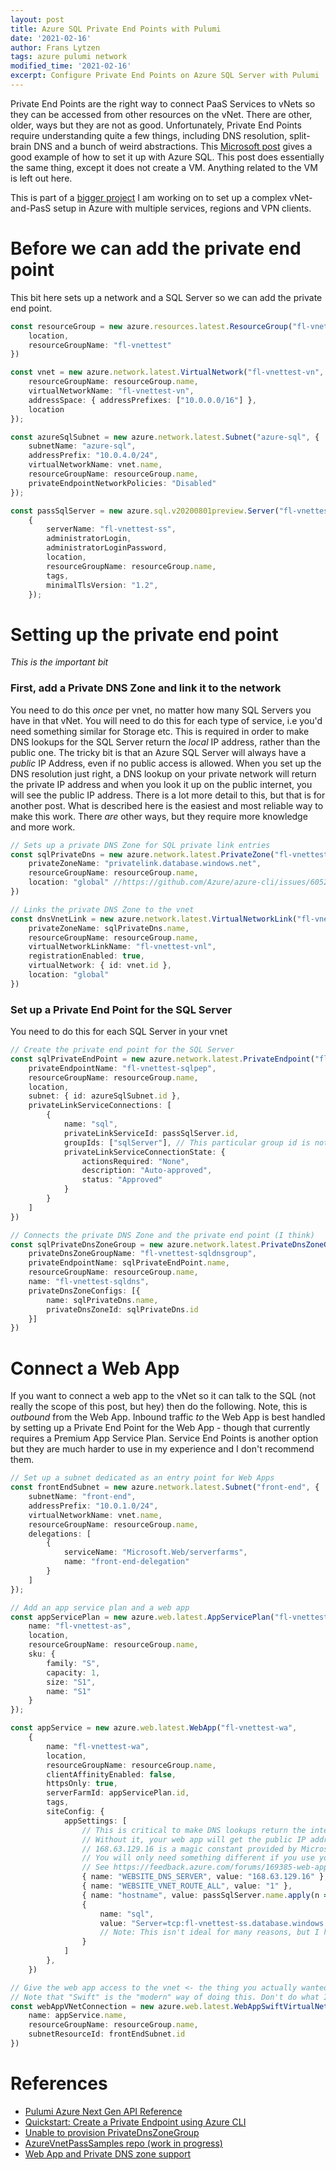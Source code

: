 ```yaml
---
layout: post
title: Azure SQL Private End Points with Pulumi
date: '2021-02-16'
author: Frans Lytzen
tags: azure pulumi network
modified_time: '2021-02-16'
excerpt: Configure Private End Points on Azure SQL Server with Pulumi
---
```

Private End Points are the right way to connect PaaS Services to vNets so they can be accessed from other resources on the vNet. There are other, older, ways but they are not as good. Unfortunately, Private End Points require understanding quite a few things, including DNS resolution, split-brain DNS and a bunch of weird abstractions. 
This [Microsoft post](https://docs.microsoft.com/en-us/azure/private-link/create-private-endpoint-cli) gives a good example of how to set it up with Azure SQL. This post does essentially the same thing, except it does not create a VM. Anything related to the VM is left out here.

This is part of a [bigger project](https://github.com/NewOrbit/AzureVnetPassSamples) I am working on to set up a complex vNet-and-PasS setup in Azure with multiple services, regions and VPN clients.


# Before we can add the private end point
This bit here sets up a network and a SQL Server so we can add the private end point.

```typescript
const resourceGroup = new azure.resources.latest.ResourceGroup("fl-vnettest", {
    location,
    resourceGroupName: "fl-vnettest"
})

const vnet = new azure.network.latest.VirtualNetwork("fl-vnettest-vn", {
    resourceGroupName: resourceGroup.name,
    virtualNetworkName: "fl-vnettest-vn",
    addressSpace: { addressPrefixes: ["10.0.0.0/16"] },
    location
});

const azureSqlSubnet = new azure.network.latest.Subnet("azure-sql", {
    subnetName: "azure-sql", 
    addressPrefix: "10.0.4.0/24",
    virtualNetworkName: vnet.name,
    resourceGroupName: resourceGroup.name,
    privateEndpointNetworkPolicies: "Disabled"
});

const passSqlServer = new azure.sql.v20200801preview.Server("fl-vnettest-ss",
    {
        serverName: "fl-vnettest-ss",
        administratorLogin,
        administratorLoginPassword,
        location,
        resourceGroupName: resourceGroup.name,
        tags,
        minimalTlsVersion: "1.2",
    });
```

# Setting up the private end point
*This is the important bit*

### First, add a Private DNS Zone and link it to the network
You need to do this *once* per vnet, no matter how many SQL Servers you have in that vNet. You will need to do this for each type of service, i.e you'd need something similar for Storage etc. This is required in order to make DNS lookups for the SQL Server return the *local* IP address, rather than the public one. The tricky bit is that an Azure SQL Server will always have a *public* IP Address, even if no public access is allowed. When you set up the DNS resolution just right, a DNS lookup on your private network will return the private IP address and when you look it up on the public internet, you will see the public IP address. There is a lot more detail to this, but that is for another post. What is described here is the easiest and most reliable way to make this work. There *are* other ways, but they require more knowledge and more work.

```typescript
// Sets up a private DNS Zone for SQL private link entries
const sqlPrivateDns = new azure.network.latest.PrivateZone("fl-vnettest-sqldns", {
    privateZoneName: "privatelink.database.windows.net",
    resourceGroupName: resourceGroup.name,
    location: "global" //https://github.com/Azure/azure-cli/issues/6052
})

// Links the private DNS Zone to the vnet
const dnsVnetLink = new azure.network.latest.VirtualNetworkLink("fl-vnettest-vnl", {
    privateZoneName: sqlPrivateDns.name,
    resourceGroupName: resourceGroup.name,
    virtualNetworkLinkName: "fl-vnettest-vnl",
    registrationEnabled: true,
    virtualNetwork: { id: vnet.id },
    location: "global"
})
```

### Set up a Private End Point for the SQL Server
You need to do this for each SQL Server in your vnet
```typescript
// Create the private end point for the SQL Server
const sqlPrivateEndPoint = new azure.network.latest.PrivateEndpoint("fl-vnettest-sqlpep", {
    privateEndpointName: "fl-vnettest-sqlpep",
    resourceGroupName: resourceGroup.name,
    location,
    subnet: { id: azureSqlSubnet.id },
    privateLinkServiceConnections: [
        {
            name: "sql",
            privateLinkServiceId: passSqlServer.id,
            groupIds: ["sqlServer"], // This particular group id is not documented by Azure that I can see - I found it by trying to do this manually in the portal
            privateLinkServiceConnectionState: {
                actionsRequired: "None",
                description: "Auto-approved",
                status: "Approved"
            }
        }
    ]
})

// Connects the private DNS Zone and the private end point (I think)
const sqlPrivateDnsZoneGroup = new azure.network.latest.PrivateDnsZoneGroup("fl-vnettest-sqldnsgroup", {
    privateDnsZoneGroupName: "fl-vnettest-sqldnsgroup",
    privateEndpointName: sqlPrivateEndPoint.name,
    resourceGroupName: resourceGroup.name,
    name: "fl-vnettest-sqldns",
    privateDnsZoneConfigs: [{
        name: sqlPrivateDns.name,
        privateDnsZoneId: sqlPrivateDns.id
    }]
})

```


# Connect a Web App
If you want to connect a web app to the vNet so it can talk to the SQL (not really the scope of this post, but hey) then do the following. Note, this is *outbound* from the Web App. Inbound traffic *to* the Web App is best handled by setting up a Private End Point for the Web App - though that currently requires a Premium App Service Plan. Service End Points is another option but they are much harder to use in my experience and I don't recommend them.

```typescript
// Set up a subnet dedicated as an entry point for Web Apps
const frontEndSubnet = new azure.network.latest.Subnet("front-end", {
    subnetName: "front-end",
    addressPrefix: "10.0.1.0/24",
    virtualNetworkName: vnet.name,
    resourceGroupName: resourceGroup.name,
    delegations: [
        {
            serviceName: "Microsoft.Web/serverfarms",
            name: "front-end-delegation"
        }
    ]
});

// Add an app service plan and a web app
const appServicePlan = new azure.web.latest.AppServicePlan("fl-vnettest-as", {
    name: "fl-vnettest-as",
    location,
    resourceGroupName: resourceGroup.name,
    sku: {
        family: "S",
        capacity: 1,
        size: "S1",
        name: "S1"
    }
});

const appService = new azure.web.latest.WebApp("fl-vnettest-wa",
    {
        name: "fl-vnettest-wa",
        location,
        resourceGroupName: resourceGroup.name,
        clientAffinityEnabled: false,
        httpsOnly: true,
        serverFarmId: appServicePlan.id,
        tags,
        siteConfig: {
            appSettings: [
                // This is critical to make DNS lookups return the internal IP Address. 
                // Without it, your web app will get the public IP address of the SQL Server and will be denied access. 
                // 168.63.129.16 is a magic constant provided by Microsoft and works with the setup above. 
                // You will only need something different if you use your own DNS servers.
                // See https://feedback.azure.com/forums/169385-web-apps/suggestions/38383642-web-app-and-private-dns-zone-support
                { name: "WEBSITE_DNS_SERVER", value: "168.63.129.16" }, 
                { name: "WEBSITE_VNET_ROUTE_ALL", value: "1" },
                { name: "hostname", value: passSqlServer.name.apply(n => n + ".database.windows.net") },
                {
                    name: "sql",
                    value: "Server=tcp:fl-vnettest-ss.database.windows.net,1433;Initial Catalog=fl-vnettest-db;Persist Security Info=False;User ID=" + administratorLogin + ";Password=" + administratorLoginPassword + ";MultipleActiveResultSets=False;Encrypt=True;TrustServerCertificate=False;Connection Timeout=30;"
                    // Note: This isn't ideal for many reasons, but I haven't got the brain power to nest apply calls :)
                }    
            ]
        },
    })

// Give the web app access to the vnet <- the thing you actually wanted to see :)
// Note that "Swift" is the "modern" way of doing this. Don't do what I do and spend ours trying to make WebAppVnetConnection work - it won't.
const webAppVNetConnection = new azure.web.latest.WebAppSwiftVirtualNetworkConnection("fl-vnettest-wa-vc", {
    name: appService.name,
    resourceGroupName: resourceGroup.name,
    subnetResourceId: frontEndSubnet.id
})

```

# References
- [Pulumi Azure Next Gen API Reference](https://www.pulumi.com/docs/reference/pkg/azure-nextgen/)
- [Quickstart: Create a Private Endpoint using Azure CLI](https://docs.microsoft.com/en-us/azure/private-link/create-private-endpoint-cli)
- [Unable to provision PrivateDnsZoneGroup](https://github.com/pulumi/pulumi-azure-nextgen/issues/227)
- [AzureVnetPassSamples repo (work in progress)](https://github.com/NewOrbit/AzureVnetPassSamples)
- [Web App and Private DNS zone support](https://feedback.azure.com/forums/169385-web-apps/suggestions/38383642-web-app-and-private-dns-zone-support)